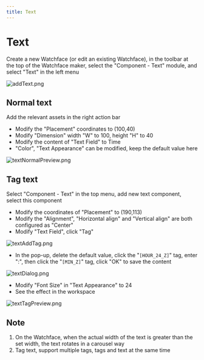 ```yaml
---
title: Text
---
```


# Text

Create a new Watchface (or edit an existing Watchface), in the toolbar at the top of the Watchface maker, select the "Component - Text" module, and select "Text" in the left menu

![addText.png](/img/docs/guides/tools/watchface/text_add_text_en.png)

## Normal text

Add the relevant assets in the right action bar

- Modify the "Placement" coordinates to (100,40)
- Modify "Dimension" width "W" to 100, height "H" to 40
- Modify the content of "Text Field" to Time
- "Color", "Text Appearance" can be modified, keep the default value here

![textNormalPreview.png](/img/docs/guides/tools/watchface/text_normal_preview_en.png)

## Tag text

Select "Component - Text" in the top menu, add new text component, select this component

- Modify the coordinates of "Placement" to (190,113)
- Modify the "Alignment", "Horizontal align" and "Vertical align" are both configured as "Center"
- Modify "Text Field", click "Tag"

![textAddTag.png](/img/docs/guides/tools/watchface/text_add_tag.png)

- In the pop-up, delete the default value, click the "`[HOUR_24_Z]`" tag, enter ":", then click the "`[MIN_Z]`" tag, click "OK" to save the content

![textDialog.png](/img/docs/guides/tools/watchface/text_dialog.png)

- Modify "Font Size" in "Text Appearance" to 24
- See the effect in the workspace

![textTagPreview.png](/img/docs/guides/tools/watchface/text_tag_preview_en.png)

## Note

1. On the Watchface, when the actual width of the text is greater than the set width, the text rotates in a carousel way
2. Tag text, support multiple tags, tags and text at the same time
